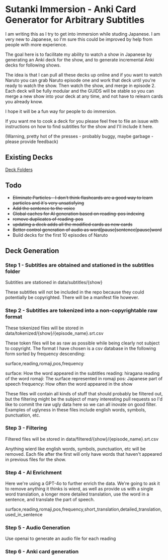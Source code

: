 # Sutanki Immersion - Anki Card Generator for Arbitrary Subtitles

I am writing this as I try to get into immersion while studing Japanese.  I am very new to Japanese, so I'm sure this could be 
improved by help from people with more experience.

The goal here is to facilitate my ability to watch a show in Japanese by generating an Anki deck for the show, and to generate
incremental Anki decks for following shows.

The idea is that I can pull all these decks up online and if you want to watch Naruto you can grab Naruto episode one and work that deck until you're ready to watch the show.  Then watch the show, and merge in episode 2.  Each deck will be fully modular and the GUIDS will be stable so you can merge a new show into your deck at any time, and not have to relearn cards you already know. 

I hope it will be a fun way for people to do immersion.

If you want me to cook a deck for you please feel free to file an issue with instructions on how to find subtitles for the show and I'll include it here.

(Warning, pretty hot of the presses - probably buggy, maybe garbage - please provide feedback)

## Existing Decks

[Deck Folders](https://github.com/drachs/subtitles2anki/tree/main/data/decks)

## Todo
* ~~Eliminate Particles - I don't think flashcards are a good way to learn particles and it's very unsatisfying~~
* ~~Add the sentence to the voice~~
* ~~Global caches for AI generation based on reading-pos indexing~~
* ~~remove duplicates of reading-pos~~
* ~~updating a deck adds all the modified cards as new cards~~
* ~~Better control generation of audio as word[pause]sentence[pause]word~~
* Build decks for the first 10 episodes of Naruto

## Deck Generation

### Step 1 - Subtitles are obtained and stationed in the subtitles folder
Subtitles are stationed in data/subtitles/{show}

These subtitles will not be included in the repo because they could potentially be copyrighted.  There will be a manifest file however.

### Step 2 - Subtitles are tokenized into a non-copyrightable raw format
These tokenized files will be stored in data/tokenized/{show}/{episode_name}.srt.csv

These token files will be as raw as possible while being clearly not subject to copyright.  The format I have chosen is a csv 
database in the following form sorted by frequency descending: 

surface,reading,romaji,pos,frequency

surface: How the word appeared in the subtitles
reading: hiragana reading of the word
romaji: The surface represented in romaji
pos: Japanese part of speech
frequency: How often the word appeared in the show

These files will contain all kinds of stuff that should probably be filtered out, but the filtering might be the subject of many interesting
pull requests so I'd like to commit the raw ugly data here so we can all inovate on good filter.  Examples of uglyness in these files
include english words, symbols, punctuation, etc.

### Step 3 - Filtering
Filtered files will be stored in data/filtered/{show}/{episode_name}.srt.csv

Anything wierd like english words, symbols, punctuation, etc will be removed.
Each file after the first will only have words that haven't appeared in previous files for the show.

### Step 4 - AI Enrichment
Here we're using a GPT-4o to further enrich the data.  We're going to ask it to remove anything it thinks is wierd, as well as provide us 
with a single word translation, a longer more detailed translation, use the word in a sentence, and translate the part of speech.

surface,reading,romaji,pos,frequency,short_translation,detailed_translation,used_in_sentence

### Step 5 - Audio Generation
Use openai to generate an audio file for each reading

### Step 6 - Anki card generation
